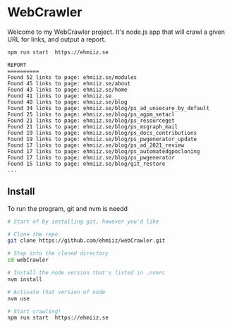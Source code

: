 # WebCrawler

Welcome to my WebCrawler project. It's node.js app that will crawl a given URL for links, and output a report.

```sh
npm run start  https://ehmiiz.se
```

```text
REPORT
==========
Found 52 links to page: ehmiiz.se/modules
Found 45 links to page: ehmiiz.se/about
Found 43 links to page: ehmiiz.se/home
Found 41 links to page: ehmiiz.se
Found 40 links to page: ehmiiz.se/blog
Found 34 links to page: ehmiiz.se/blog/ps_ad_unsecure_by_default
Found 25 links to page: ehmiiz.se/blog/ps_agpm_setacl
Found 21 links to page: ehmiiz.se/blog/ps_resourceget
Found 21 links to page: ehmiiz.se/blog/ps_msgraph_mail
Found 19 links to page: ehmiiz.se/blog/ps_docs_contributions
Found 19 links to page: ehmiiz.se/blog/ps_pwgenerator_update
Found 17 links to page: ehmiiz.se/blog/ps_ad_2021_review
Found 17 links to page: ehmiiz.se/blog/ps_automatedgpocloning
Found 17 links to page: ehmiiz.se/blog/ps_pwgenerator
Found 15 links to page: ehmiiz.se/blog/git_restore
...
```

## Install

To run the program, git and nvm is needd

```sh
# Start of by installing git, however you'd like

# Clone the repo
git clone https://github.com/ehmiiz/webCrawler.git

# Step into the cloned directory
cd webCrawler

# Install the node version that's listed in .nvmrc
nvm install

# Activate that version of node
nvm use

# Start crawling!
npm run start  https://ehmiiz.se
```